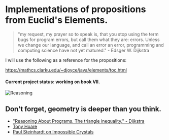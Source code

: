 # Implementations of propositions from Euclid's Elements.

> "my request, my prayer so to speak is, that you stop using the term bugs for program errors, but call them what they are: errors. Unless we change our language, and call an error an error, programming and computing science have not yet matured." - Edsger W. Dijkstra

I will use the following as a reference for the propositions:

https://mathcs.clarku.edu/~djoyce/java/elements/toc.html

#### Current project status: working on book VII.

![Reasoning](ytho.jpeg)

## Don't forget, geometry is deeper than you think.

* ["Reasoning About Programs. The triangle inequality." - Dijkstra](https://www.youtube.com/watch?v=OeiSWZs3GfI&t=1626s)
* [Tony Hoare](https://youtu.be/kz7DfbOuvOM?t=1572)
* [Paul Steinhardt on Impossible Crystals](https://www.youtube.com/watch?v=a0wo_yAh0Ps)